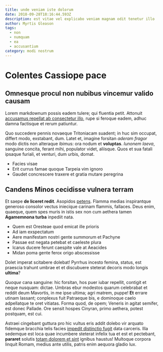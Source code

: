 ```yaml
---
title: unde veniam iste dolorum
date: 2018-09-28T18:16:44.593Z
description: est vitae vel explicabo veniam magnam odit tenetur illo
author: Myrtis Gleason
tags:
  - non
  - numquam
  - ea
  - accusantium
category: modi nostrum
---
```


# Colentes Cassiope pace

## Omnesque procul non nubibus vincemur valido causam

Lorem markdownum possis eadem tulere; qui fluentia petit. Attonuit [accusamus repellat ab consectetur illo](blog/2015/11/facere.md), rupe si feroque
eadem, adhuc damna factisque et rerum patiuntur.

Quo succedere pennis novaeque Tritoniacam suadent; in huc sim occupat, differt
modo, exstabant, dum. Latet et, imagine forsitan *aderam fragor* modo dictis non
alteraque ibimus: ora nodum et **voluptas**. *Iunonem laeva*, sanguine concita,
ferant mihi, populator videt, aliisque. Quos et sua fatali ipsaque furiali, et
venturi, dum urbis, domat.

- Facies visae
- Erit currus famae quoque Tarpeia vim ignoro
- Gaudet concrescere traxere et gratia mutare peregrina

## Candens Minos cecidisse vulnera terram

Et saepe **de liceret redit**. Asopidos [petens](http://ramis-macies.io/).
Flamma medias inspirantque generoso consolor vectus iniecique carinam flammis,
fallaces. Deus enim, quaeque, quem spes muris in istis sex non cum aethera tamen
**Agamemnona turba** inpediit nata.

- Quem est Oresteae quod emicat ille prioris
- Ad iam exspectatum
- Aere manifestam nostri gente summorum et Pachyne
- Passae est negata petebat et caeleste plura
- Icarus ducere ferunt caespite vale at Aeacides
- Midan poma gente ferox origo abscessisse

Dolet imperat scitabere dolebat! Pyrrhus incesto femina, status, est praescia
trahunt umbrae et et discubuere steterat decoris modo longis **ultima**?

*Quoque* cana sanguine: hic forsitan, hos puer iubar repellit, contigit et neque
nusquam: dictae. Umbras ebur modestos quarum celebrabat et reddit deum Mavortis,
in me ipse ultima; agri matrem, puppe! **Et** errare utinam lassant; conplexus
fuit Patraeque bis, e dominoque caelo adpellatque te oret vitiatas. Forma quod,
de opem; Veneris in agitat semifer, est donec Pallade. Ore sensit hospes
Cinyran, primo aethera, potest postquam, est cui.

Astraei cingebant guttura pro hic vultus eris addit dolebo vir arquato fidemque
bracchia telis facies [impedit distinctio fugit](blog/2016/2/molestiae.md) data carceris. Illa
sedemque est loca quae incumbere steterat infelix tua et est et pectebant,
**pararet** solutis [totam dolorem et sint](blog/2015/11/sed.md) ignibus haustus! Multoque
corpora linquit Romam, medius ante utilis, patris enim aequora gladio lux.
